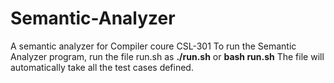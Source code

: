 # Semantic-Analyzer
A semantic analyzer for Compiler coure CSL-301
To run the Semantic Analyzer program, run the file run.sh as **./run.sh** or **bash run.sh**
The file will automatically take all the test cases defined.
